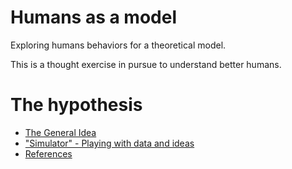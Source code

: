 # Humans as a model
Exploring humans behaviors for a theoretical model. 

This is a thought exercise in pursue to understand better humans. 


# The hypothesis

- [The  General Idea](./general_idea.md)
- ["Simulator" - Playing with data and ideas](./support_material/Actor-Sine-Charts.ipynb)
- [References](./references.md)

